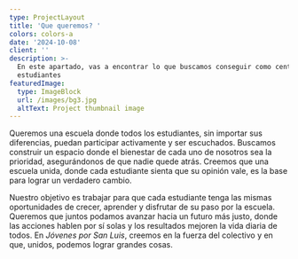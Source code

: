 ```yaml
---
type: ProjectLayout
title: 'Que queremos? '
colors: colors-a
date: '2024-10-08'
client: ''
description: >-
  En este apartado, vas a encontrar lo que buscamos conseguir como centro de
  estudiantes 
featuredImage:
  type: ImageBlock
  url: /images/bg3.jpg
  altText: Project thumbnail image
---
```





Queremos una escuela donde todos los estudiantes, sin importar sus diferencias, puedan participar activamente y ser escuchados. Buscamos construir un espacio donde el bienestar de cada uno de nosotros sea la prioridad, asegurándonos de que nadie quede atrás. Creemos que una escuela unida, donde cada estudiante sienta que su opinión vale, es la base para lograr un verdadero cambio.

Nuestro objetivo es trabajar para que cada estudiante tenga las mismas oportunidades de crecer, aprender y disfrutar de su paso por la escuela. Queremos que juntos podamos avanzar hacia un futuro más justo, donde las acciones hablen por sí solas y los resultados mejoren la vida diaria de todos. En *Jóvenes por San Luis*, creemos en la fuerza del colectivo y en que, unidos, podemos lograr grandes cosas.





